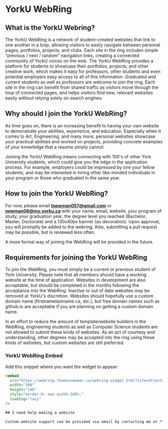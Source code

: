 # YorkU WebRing

## What is the YorkU Webring?

The YorkU WebRing is a network of student-created websites that link to one another in a loop, allowing visitors to easily navigate between personal pages, portfolios, projects, and clubs. Each site in the ring includes simple “previous / next / random” navigation links, creating a connected community of YorkU voices on the web.  The YorkU WebRing provides a platform for students to showcase their portfolios, projects, and other creative work, which makes it easy for professors, other students and even potential employers easy access to all of this information.  Graduated and current students as well as professors are welcome to join the ring,   Each site in the ring can benefit from shared traffic as visitors move through the loop of connected pages, and helps visitors find new, relevant websites easily without relying solely on search engines.

## Why should I join the YorkU WebRing?

As time goes on, there is an increasing benefit to having your own website to demonstrate your abilities, experience, and education.  Especially when it comes to Art, Engineering, and many more, personal websites showcase your practical abilities and worked on projects, providing concrete examples of your knowledge that a resume simply cannot.  

Joining the YorkU WebRing means connecting with 100's of other York University students, which could give you the edge in the application process.  For example, employers could be impressed by one your fellow students, and may be interested in hiring other like-minded individuals in your program or those who graduated in the same year.

## How to join the YorkU WebRing?

For now, please email **tnewman057@gmail.com** or **newman06@my.yorku.ca** with your name, email, website, your program of study, your graduation year, the degree level you reached (Bachelor, Master, Doctorate) and a 130x40px banner (as decoration).  Upon approval, you will promptly be added to the webring.  Also, submitting a pull request may be possible, but is reviewed less often.

A more formal way of joining the WebRing will be provided in the future.

## Requirements for joining the YorkU WebRing

To join the WebRing, you must simply be a current or previous student of York University.  Please note that all members should have a working website at the time of application. Websites in development are also acceptable, but should be completed in the months following the acceptance into the WebRing.  Inactive or out of date websites may be removed at YorkU's discretion.  Websites should hopefully use a custom domain name (firstnamelastname.ca, etc.), but free domain names such as github.io are acceptable if you are planning on getting a custom domain name.

In an effort to reduce the amount of template/website builders in the WebRing, engineering students as well as Computer Science students are not allowed to submit these kinds of websites.  As an act of courtesy and understanding, other degrees may be accepted into the ring using these kinds of websites, but custom websites are still preferred.

### YorkU WebRing Embed

Add this snippet where you want the widget to appear:

```html
<embed
  src="https://webring.thomasnewman.ca/webring-widget.html?site=https%3A%2F%2Fthomasnewman.ca"
  width="340"
  height="140"
  style="border:0; max-width:100%;"
  loading="lazy"
/>

## I need help making a website

Custom website support can be provided via email by contacting me at **tnewman057@gmail.com** or **newman06@my.yorku.ca**.  Whether it comes to programming, serving your website, buying your custom domain, etc. I am available to help.
